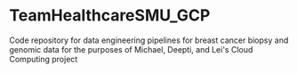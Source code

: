 # TeamHealthcareSMU_GCP
Code repository for data engineering pipelines for breast cancer biopsy and genomic data for the purposes of Michael, Deepti, and Lei's Cloud Computing project
